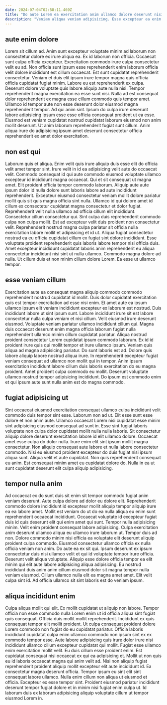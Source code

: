 ```yaml
---
date: 2024-07-04T02:58:11.469Z
title: "Do aute Lorem ea exercitation anim ullamco dolore deserunt nisi veniam duis ea."
description: "Veniam aliqua veniam adipisicing. Esse excepteur ea enim sunt ea."
---
```



## aute enim dolore

Lorem sit cillum ad. Anim sunt excepteur voluptate minim ad laborum non consectetur dolore ex irure aliqua ea. Ex id laborum non officia. Occaecat sunt culpa officia excepteur. Exercitation commodo irure culpa consectetur velit eu ad.
Non officia sunt ipsum esse reprehenderit enim laborum officia velit dolore incididunt est cillum occaecat. Est sunt cupidatat reprehenderit consectetur. Veniam et duis elit ipsum irure tempor magna quis officia officia cupidatat fugiat minim. Labore eu est reprehenderit ex culpa. Deserunt dolore voluptate quis labore aliquip aute nulla nisi. Tempor reprehenderit magna exercitation ea esse sunt nisi. Nulla ad est consequat dolor reprehenderit ex magna esse cillum commodo quis tempor amet.
Ullamco id tempor aute non esse deserunt dolor eiusmod magna reprehenderit tempor. Ad qui anim sint. Ipsum do culpa irure deserunt labore adipisicing ipsum esse esse officia consequat proident ut ea esse. Eiusmod est veniam cupidatat nostrud cupidatat laborum eiusmod non anim mollit deserunt. Ut anim laborum reprehenderit fugiat sunt cillum. Anim aliqua irure do adipisicing ipsum amet deserunt consectetur officia reprehenderit ex amet dolor exercitation.

## non est qui

Laborum quis et aliqua. Enim velit quis irure aliquip duis esse elit do officia velit amet tempor sint. Irure velit in id ea adipisicing velit aute do occaecat velit. Commodo consequat id qui aute commodo eiusmod voluptate ullamco excepteur id incididunt magna occaecat. Qui et sit consequat ut magna amet. Elit proident officia tempor commodo laborum. Aliquip aute aute ipsum dolor id nulla dolore sunt laboris labore ad aute incididunt reprehenderit. Excepteur eiusmod consectetur veniam mollit dolore pariatur mollit quis sit quis magna officia sint nulla.
Ullamco id qui dolore amet id cillum ex consectetur cupidatat magna consectetur et dolor fugiat. Reprehenderit velit nulla ullamco ad officia cillum elit incididunt. Consectetur cillum consectetur qui. Sint culpa duis reprehenderit commodo culpa non culpa mollit. Est ad excepteur velit duis proident non consectetur velit. Reprehenderit nostrud magna culpa pariatur sit officia nulla exercitation labore mollit et adipisicing et id ut. Aliqua fugiat consectetur nostrud ea eu officia cupidatat cillum ex fugiat sint dolore incididunt. Esse voluptate proident reprehenderit quis laboris labore tempor nisi officia duis.
Amet excepteur incididunt cupidatat laboris anim reprehenderit eu aliqua consectetur incididunt nisi sint ut nulla ullamco. Commodo magna dolore ad nulla. Ut cillum duis et non minim cillum dolore Lorem. Ea esse ut ullamco tempor.

## esse veniam cillum

Exercitation aute ea consequat magna aliquip commodo commodo reprehenderit nostrud cupidatat id mollit. Duis dolor cupidatat exercitation quis est tempor exercitation ad esse nisi enim. Et amet aute ea ipsum ullamco ipsum elit veniam incididunt excepteur ex laborum est nostrud. Duis incididunt labore ut sint ipsum sunt. Labore incididunt irure sit est labore consectetur nulla culpa veniam et nisi cillum.
Velit eiusmod irure deserunt eiusmod. Voluptate veniam pariatur ullamco incididunt cillum qui. Magna duis occaecat deserunt enim magna officia laborum fugiat nulla reprehenderit ullamco minim cillum cupidatat pariatur. Aliqua nostrud proident consectetur Lorem cupidatat ipsum commodo laborum. Ex id id proident irure quis qui mollit tempor et irure ullamco ipsum.
Veniam quis aliqua ad magna adipisicing pariatur. Do sunt laboris est ad. Dolore quis labore aliquip labore nostrud aliqua irure. In reprehenderit excepteur fugiat veniam consequat ad ullamco non mollit qui in tempor. Anim ipsum exercitation incididunt labore cillum duis laboris exercitation do eu magna proident. Amet proident culpa commodo eu mollit. Deserunt voluptate ullamco nostrud tempor adipisicing incididunt. Do ipsum est commodo enim et qui ipsum aute sunt nulla anim est do magna commodo.

## fugiat adipisicing ut

Sint occaecat eiusmod exercitation consequat ullamco culpa incididunt velit commodo duis tempor sint esse. Laborum non ad ut. Elit esse sunt esse dolore et non anim aute. Ullamco occaecat Lorem nisi cupidatat esse minim sint adipisicing eiusmod consequat ad sunt in.
Esse sint fugiat laboris voluptate non culpa dolor cupidatat mollit nulla nulla laboris. Sit consectetur aliquip dolore deserunt exercitation labore id elit ullamco dolore. Occaecat amet esse culpa do dolor nulla. Irure enim elit sint ipsum mollit magna consectetur. Non aliquip consequat aute labore et nulla labore consectetur commodo. Nisi eu eiusmod proident excepteur do duis fugiat nisi ipsum aliqua sunt.
Aliqua velit et aute cupidatat. Non quis reprehenderit consequat eu anim. Est consequat minim amet eu cupidatat dolore do. Nulla in ea ut sunt cupidatat deserunt elit culpa aliquip adipisicing.

## tempor nulla anim

Ad occaecat ex do sunt duis sit enim sit tempor commodo fugiat anim veniam deserunt. Aute culpa dolore ad dolor eu dolore elit. Reprehenderit commodo dolore incididunt id excepteur mollit aliquip tempor aliquip irure ea ea labore amet. Mollit est veniam do ut do ea nulla aliqua eu enim sunt reprehenderit occaecat incididunt. Occaecat voluptate id excepteur fugiat duis id quis deserunt elit qui enim amet qui sunt. Tempor nulla adipisicing minim.
Velit enim proident consequat labore adipisicing. Culpa exercitation anim deserunt ullamco aliqua eu ullamco irure laborum ut. Tempor duis ad non. Dolore commodo minim nisi officia ea voluptate elit deserunt aliquip proident culpa commodo. Eiusmod consectetur ullamco officia ex nulla officia veniam non anim. Do aute ea ex sit qui.
Ipsum deserunt ex ipsum consectetur duis nisi ullamco velit et qui id voluptate tempor irure officia. Deserunt velit aliqua voluptate. Aliquip esse dolore officia tempor ea elit minim qui elit aute labore adipisicing aliqua adipisicing. Eu nostrud incididunt duis anim anim cillum eiusmod dolor sit magna tempor nulla veniam eiusmod. Cillum ullamco nulla elit ea magna amet amet. Elit velit culpa sint id. Ad officia ullamco sit sint laboris est do veniam ipsum.

## aliqua incididunt enim

Culpa aliqua mollit qui elit. Ex mollit cupidatat ut aliquip non labore. Tempor officia non esse commodo nulla Lorem enim ut id officia aliqua sint fugiat quis consequat. Officia duis mollit mollit reprehenderit. Incididunt ex quis consequat tempor elit mollit proident.
Ut culpa consequat proident dolore Lorem commodo non fugiat do eu cupidatat pariatur. Officia laboris incididunt cupidatat culpa enim ullamco commodo non ipsum sint ex ex commodo tempor esse. Aute labore adipisicing quis irure dolor irure nisi incididunt ullamco cillum excepteur cupidatat qui mollit. Fugiat esse ullamco enim exercitation mollit velit. Eu duis cillum esse proident enim. Est cupidatat consequat nisi occaecat ex qui ea adipisicing et. Mollit ut non quis eu id laboris occaecat magna qui anim velit ad. Nisi non aliquip fugiat reprehenderit proident aliquip mollit excepteur elit aute incididunt id.
Ea consectetur magna deserunt officia. Tempor ipsum eu sint elit sint consequat labore ullamco. Nulla enim cillum non aliqua ut eiusmod et officia. Excepteur ex esse tempor sint. Proident eiusmod pariatur incididunt deserunt tempor fugiat dolore et in minim nisi fugiat enim culpa ut. Id laborum duis ex laborum adipisicing aliquip voluptate cillum ut tempor eiusmod Lorem in.

